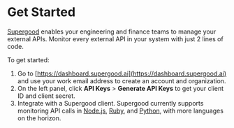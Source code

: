 # Get Started

[Supergood](https://supergood.ai) enables your engineering and finance teams to manage your external APIs. Monitor every external API in your system with just 2 lines of code.

To get started:

1. Go to [https://dashboard.supergood.ai](https://dashboard.supergood.ai) and use your work email address to create an account and organization.
2. On the left panel, click **API Keys** > **Generate API Keys** to get your client ID and client secret.
3. Integrate with a Supergood client. Supergood currently supports monitoring API calls in [Node.js](integrate-with-clients/node.js/), [Ruby](integrate-with-clients/ruby/), and [Python](installing-clients/python.md), with more languages on the horizon.
